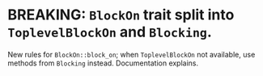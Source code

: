 # BREAKING: `BlockOn` trait split into `ToplevelBlockOn` and `Blocking`.

New rules for `BlockOn::block_on`; when `ToplevelBlockOn` not
available, use methods from `Blocking` instead.  Documentation explains.
